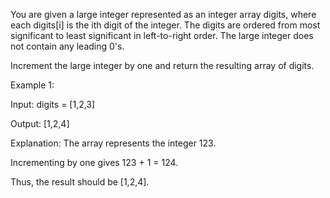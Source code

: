 <p>You are given a large integer represented as an integer array digits, where each digits[i] is the ith digit of the integer. The digits are ordered from most significant to least significant in left-to-right order. The large integer does not contain any leading 0's.</p>
<p>Increment the large integer by one and return the resulting array of digits.</p>

<p>Example 1:</p>

<p>Input: digits = [1,2,3]</p>
<p>Output: [1,2,4]</p>
<p>Explanation: The array represents the integer 123.</p>
<p>Incrementing by one gives 123 + 1 = 124.</p>
<p>Thus, the result should be [1,2,4].</p>
